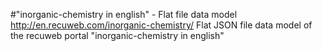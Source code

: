 #"inorganic-chemistry in english" - Flat file data model
http://en.recuweb.com/inorganic-chemistry/
Flat JSON file data model of the recuweb portal "inorganic-chemistry in english"
